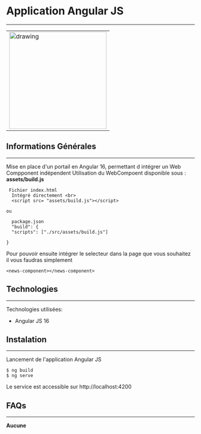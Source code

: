 ﻿## <h1>Application Angular JS</h1>
***
<table>
  <tr>
    <td><img src="https://www.mag-corp.com/wp-content/uploads/2021/08/angular.png" alt="drawing" height="260px"/></td>
  </tr>
</table>

## Informations Générales
***
Mise en place d'un portail en Angular 16, permettant d intégrer un Web Compponent indépendent
Utilisation du WebCompoent disponible sous :<br>
**assets/build.js**

```
 Fichier index.html
  Intégré directement <br>
  <script src= "assets/build.js"></script>

ou
  
  package.json
  "build": {
  "scripts": ["./src/assets/build.js"]

}
```
Pour pouvoir ensuite intégrer le selecteur dans la page que vous souhaitez il vous faudras simplement
```
<news-component></news-component>
```
## Technologies
***
Technologies utilisées:
* Angular JS 16

  
## Instalation
***

Lancement de l'application Angular JS<br>
```
$ ng build
$ ng serve
```
Le service est accessible sur http://localhost:4200

## FAQs
***
**Aucune**<br>



